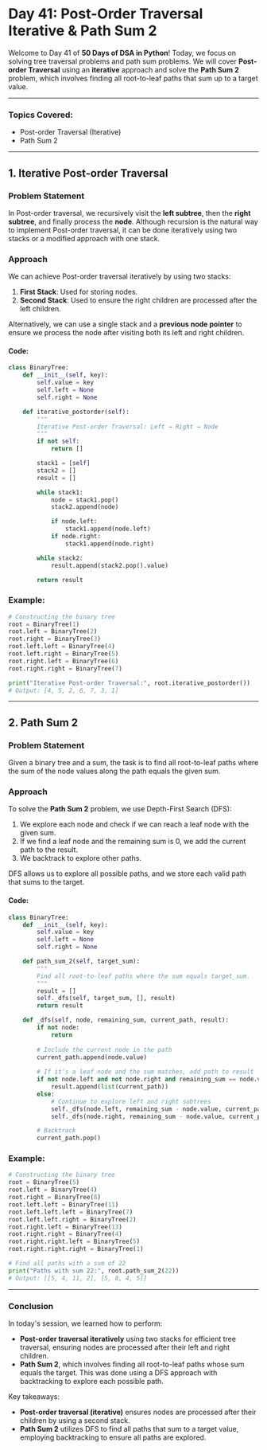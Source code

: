 # **Day 41: Post-Order Traversal Iterative & Path Sum 2**

Welcome to Day 41 of **50 Days of DSA in Python**! Today, we focus on solving tree traversal problems and path sum problems. We will cover **Post-order Traversal** using an **iterative** approach and solve the **Path Sum 2** problem, which involves finding all root-to-leaf paths that sum up to a target value.

---

### **Topics Covered:**
- Post-order Traversal (Iterative)  
- Path Sum 2

---

## **1. Iterative Post-order Traversal**

### **Problem Statement**  
In Post-order traversal, we recursively visit the **left subtree**, then the **right subtree**, and finally process the **node**. Although recursion is the natural way to implement Post-order traversal, it can be done iteratively using two stacks or a modified approach with one stack.

### **Approach**

We can achieve Post-order traversal iteratively by using two stacks:
1. **First Stack**: Used for storing nodes.
2. **Second Stack**: Used to ensure the right children are processed after the left children.

Alternatively, we can use a single stack and a **previous node pointer** to ensure we process the node after visiting both its left and right children.

#### **Code:**
```python
class BinaryTree:
    def __init__(self, key):
        self.value = key
        self.left = None
        self.right = None

    def iterative_postorder(self):
        """
        Iterative Post-order Traversal: Left → Right → Node
        """
        if not self:
            return []

        stack1 = [self]
        stack2 = []
        result = []

        while stack1:
            node = stack1.pop()
            stack2.append(node)

            if node.left:
                stack1.append(node.left)
            if node.right:
                stack1.append(node.right)

        while stack2:
            result.append(stack2.pop().value)

        return result
```

### **Example:**
```python
# Constructing the binary tree
root = BinaryTree(1)
root.left = BinaryTree(2)
root.right = BinaryTree(3)
root.left.left = BinaryTree(4)
root.left.right = BinaryTree(5)
root.right.left = BinaryTree(6)
root.right.right = BinaryTree(7)

print("Iterative Post-order Traversal:", root.iterative_postorder())  
# Output: [4, 5, 2, 6, 7, 3, 1]
```

---

## **2. Path Sum 2**

### **Problem Statement**  
Given a binary tree and a sum, the task is to find all root-to-leaf paths where the sum of the node values along the path equals the given sum.

### **Approach**

To solve the **Path Sum 2** problem, we use Depth-First Search (DFS):
1. We explore each node and check if we can reach a leaf node with the given sum.
2. If we find a leaf node and the remaining sum is 0, we add the current path to the result.
3. We backtrack to explore other paths.

DFS allows us to explore all possible paths, and we store each valid path that sums to the target.

#### **Code:**
```python
class BinaryTree:
    def __init__(self, key):
        self.value = key
        self.left = None
        self.right = None

    def path_sum_2(self, target_sum):
        """
        Find all root-to-leaf paths where the sum equals target_sum.
        """
        result = []
        self._dfs(self, target_sum, [], result)
        return result

    def _dfs(self, node, remaining_sum, current_path, result):
        if not node:
            return
        
        # Include the current node in the path
        current_path.append(node.value)
        
        # If it's a leaf node and the sum matches, add path to result
        if not node.left and not node.right and remaining_sum == node.value:
            result.append(list(current_path))
        else:
            # Continue to explore left and right subtrees
            self._dfs(node.left, remaining_sum - node.value, current_path, result)
            self._dfs(node.right, remaining_sum - node.value, current_path, result)

        # Backtrack
        current_path.pop()
```

### **Example:**
```python
# Constructing the binary tree
root = BinaryTree(5)
root.left = BinaryTree(4)
root.right = BinaryTree(8)
root.left.left = BinaryTree(11)
root.left.left.left = BinaryTree(7)
root.left.left.right = BinaryTree(2)
root.right.left = BinaryTree(13)
root.right.right = BinaryTree(4)
root.right.right.left = BinaryTree(5)
root.right.right.right = BinaryTree(1)

# Find all paths with a sum of 22
print("Paths with sum 22:", root.path_sum_2(22))  
# Output: [[5, 4, 11, 2], [5, 8, 4, 5]]
```

---

### **Conclusion**

In today's session, we learned how to perform:
- **Post-order traversal iteratively** using two stacks for efficient tree traversal, ensuring nodes are processed after their left and right children.
- **Path Sum 2**, which involves finding all root-to-leaf paths whose sum equals the target. This was done using a DFS approach with backtracking to explore each possible path.

Key takeaways:
- **Post-order traversal (iterative)** ensures nodes are processed after their children by using a second stack.
- **Path Sum 2** utilizes DFS to find all paths that sum to a target value, employing backtracking to ensure all paths are explored.